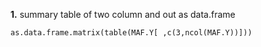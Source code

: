 **1.** summary table of two column and out as data.frame

	as.data.frame.matrix(table(MAF.Y[ ,c(3,ncol(MAF.Y))]))

